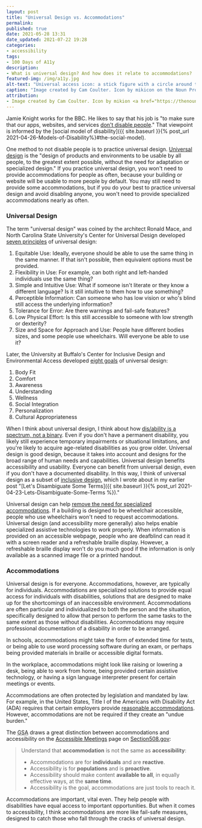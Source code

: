 ```yaml
---
layout: post
title: "Universal Design vs. Accommodations"
permalink:
published: true
date: 2021-05-28 13:31
date_updated: 2021-07-22 19:28
categories:
- accessibility
tags:
- 100 Days of A11y
description:
- What is universal design? And how does it relate to accommodations?
featured-img: /img/a11y.jpg
alt-text: "Universal access icon: a stick figure with a circle around them."
caption: "Image created by Cam Coulter. Icon by mikicon on the Noun Project."
attribution:
- Image created by Cam Coulter. Icon by mikion <a href="https://thenounproject.com/icon/975769/">on the Noun Project</a>.
---
```


Jamie Knight works for the BBC. He likes to say that his job is "to make sure that our apps, websites, and services [don't disable people](https://youtu.be/XBzXBY9G2u4?t=253)." That viewpoint is informed by the [social model of disability]({{ site.baseurl }}{% post_url 2021-04-26-Models-of-Disability%}#the-social-model).

One method to not disable people is to practice universal design. [Universal design](https://projects.ncsu.edu/www/ncsu/design/sod5/cud/about_ud/udprinciplestext.htm) is the "design of products and environments to be usable by all people, to the greatest extent possible, without the need for adaptation or specialized design." If you practice universal design, you won't need to provide accommodations for people as often, because your building or website will be usable to more people by default. You may still need to provide some accommodations, but if you do your best to practice universal design and avoid disabling anyone, you won't need to provide specialized accommodations nearly as often.

### Universal Design

The term "universal design" was coined by the architect Ronald Mace, and North Carolina State University's Center for Universal Design developed [seven principles](http://universaldesign.ie/What-is-Universal-Design/The-7-Principles/) of universal design:

1. Equitable Use: Ideally, everyone should be able to use the same thing in the same manner. If that isn't possible, then equivalent options must be provided.
2. Flexibility in Use: For example, can both right and left-handed individuals use the same thing?
3. Simple and Intuitive Use: What if someone isn't literate or they know a different language? Is it still intuitive to them how to use something?
4. Perceptible Information: Can someone who has low vision or who's blind still access the underlying information?
5. Tolerance for Error: Are there warnings and fail-safe features?
6. Low Physical Effort: Is this still accessible to someone with low strength or dexterity?
7. Size and Space for Approach and Use: People have different bodies sizes, and some people use wheelchairs. Will everyone be able to use it?

Later, the University at Buffalo's Center for Inclusive Design and Environmental Access developed [eight goals](https://www.buffalo.edu/access/help-and-support/topic3/GoalsofUniversalDesign.html) of universal design:

1. Body Fit
2. Comfort
3. Awareness
4. Understanding
5. Wellness
6. Social Integration
7. Personalization
8. Cultural Appropriateness

When I think about universal design, I think about how [dis/ability is a spectrum, not a binary](https://www.24a11y.com/2018/disability-is-a-spectrum-not-a-binary/). Even if you don't have a permanent disability, you likely still experience temporary impairments or situational limitations, and you're likely to acquire age-related disabilities as you grow older. Universal design is good design, because it takes into account and designs for the broad range of human needs and capabilities. Universal design benefits accessibility and usability. Everyone can benefit from universal design, even if you don't have a documented disability. In this way, I think of universal design as a subset of [inclusive design](http://www.inclusivedesigntoolkit.com/whatis/whatis.html), which I wrote about in my earlier post "[Let's Disambiguate Some Terms]({{ site.baseurl }}{% post_url 2021-04-23-Lets-Disambiguate-Some-Terms %})."

Universal design can help [remove the need for specialized accommodations](https://www.washington.edu/doit/universal-design-vs-accommodation). If a building is designed to be wheelchair accessible, people who use wheelchairs won't need to request accommodations. Universal design (and accessibility more generally) also helps enable specialized assistive technologies to work properly. When information is provided on an accessible webpage, people who are deafblind can read it with a screen reader and a refreshable braille display. However, a refreshable braille display won't do you much good if the information is only available as a scanned image file or a printed handout.

### Accommodations

Universal design is for everyone. Accommodations, however, are typically for individuals. Accommodations are specialized solutions to provide equal access for individuals with disabilities, solutions that are designed to make up for the shortcomings of an inaccessible environment. Accommodations are often particular and individualized to both the person and the situation, specifically designed to allow that person to perform the same tasks to the same extent as those without disabilities. Accommodations may require professional documentation of a disability in order to be arranged.

In schools, accommodations might take the form of extended time for tests, or being able to use word processing software during an exam, or perhaps being provided materials in braille or accessible digital formats.

In the workplace, accommodations might look like raising or lowering a desk, being able to work from home, being provided certain assistive technology, or having a sign language interpreter present for certain meetings or events.

Accommodations are often protected by legislation and mandated by law. For example, in the United States, Title I of the Americans with Disability Act (ADA) requires that certain employers provide [reasonable accommodations](https://www.dol.gov/agencies/odep/program-areas/employers/accommodations). However, accommodations are not be required if they create an "undue burden."

The <abbr title="General Services Administration">GSA</abbr> draws a great distinction between accommodations and accessibility on the [Accessible Meetings](https://section508.gov/create/accessible-meetings) page on [Section508.gov](https://section508.gov):

<blockquote>
	<p>Understand that <strong>accommodation</strong> is not the same as <strong>accessibility</strong>:</p>
	<ul>
		<li>Accommodations are for <strong>individuals</strong> and are <strong>reactive</strong>.</li>
		<li>Accessibility is for <strong>populations</strong> and is <strong>proactive</strong>.</li>
		<li>Accessibility should make content <strong>available to all</strong>, in equally effective ways, at the <strong>same time</strong>.</li>
		<li>Accessibility is the goal, accommodations are just tools to reach it.</li>
	</ul>
</blockquote>

Accommodations are important, vital even. They help people with disabilities have equal access to important opportunities. But when it comes to accessibility, I think accommodations are more like fail-safe measures, designed to catch those who fall through the cracks of universal design.
